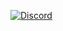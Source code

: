 <a href="https://discord.gg/wBe2qbAp5B"><img src="https://img.shields.io/discord/986553214889517088?label=discord&color=7289DA&logo=discord" alt="Discord" /></a>

